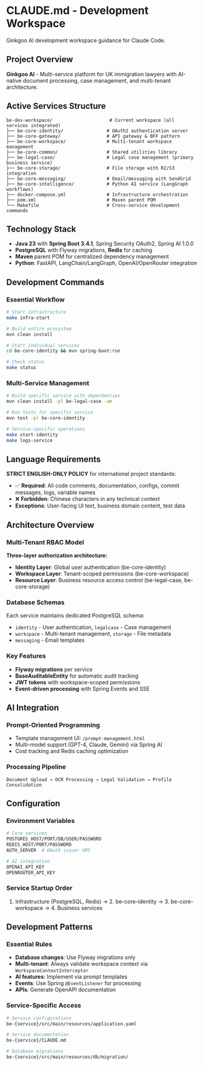 # CLAUDE.md - Development Workspace

Ginkgoo AI development workspace guidance for Claude Code.

## Project Overview

**Ginkgoo AI** - Multi-service platform for UK immigration lawyers with AI-native document processing, case management, and multi-tenant architecture.

## Active Services Structure

```
be-dev-workspace/                     # Current workspace (all services integrated)
├── be-core-identity/                # OAuth2 authentication server  
├── be-core-gateway/                 # API gateway & BFF pattern
├── be-core-workspace/               # Multi-tenant workspace management
├── be-core-common/                  # Shared utilities library
├── be-legal-case/                   # Legal case management (primary business service)
├── be-core-storage/                 # File storage with R2/S3 integration
├── be-core-messaging/               # Email/messaging with SendGrid
├── be-core-intelligence/            # Python AI service (LangGraph workflows)
├── docker-compose.yml               # Infrastructure orchestration
├── pom.xml                          # Maven parent POM
└── Makefile                         # Cross-service development commands
```

## Technology Stack

- **Java 23** with **Spring Boot 3.4.1**, Spring Security OAuth2, Spring AI 1.0.0
- **PostgreSQL** with Flyway migrations, **Redis** for caching
- **Maven** parent POM for centralized dependency management
- **Python**: FastAPI, LangChain/LangGraph, OpenAI/OpenRouter integration

## Development Commands

### Essential Workflow
```bash
# Start infrastructure
make infra-start

# Build entire ecosystem  
mvn clean install

# Start individual services
cd be-core-identity && mvn spring-boot:run

# Check status
make status
```

### Multi-Service Management
```bash
# Build specific service with dependencies
mvn clean install -pl be-legal-case -am

# Run tests for specific service
mvn test -pl be-core-identity

# Service-specific operations
make start-identity
make logs-service
```

## Language Requirements

**STRICT ENGLISH-ONLY POLICY** for international project standards:

- ✅ **Required**: All code comments, documentation, configs, commit messages, logs, variable names
- ❌ **Forbidden**: Chinese characters in any technical context
- **Exceptions**: User-facing UI text, business domain content, test data

## Architecture Overview

### Multi-Tenant RBAC Model
**Three-layer authorization architecture:**
- **Identity Layer**: Global user authentication (be-core-identity)
- **Workspace Layer**: Tenant-scoped permissions (be-core-workspace) 
- **Resource Layer**: Business resource access control (be-legal-case, be-core-storage)

### Database Schemas
Each service maintains dedicated PostgreSQL schema:
- `identity` - User authentication, `legalcase` - Case management
- `workspace` - Multi-tenant management, `storage` - File metadata
- `messaging` - Email templates

### Key Features
- **Flyway migrations** per service
- **BaseAuditableEntity** for automatic audit tracking
- **JWT tokens** with workspace-scoped permissions
- **Event-driven processing** with Spring Events and SSE

## AI Integration

### Prompt-Oriented Programming
- Template management UI: `/prompt-management.html`
- Multi-model support (GPT-4, Claude, Gemini) via Spring AI
- Cost tracking and Redis caching optimization

### Processing Pipeline
```
Document Upload → OCR Processing → Legal Validation → Profile Consolidation
```

## Configuration

### Environment Variables
```bash
# Core services
POSTGRES_HOST/PORT/DB/USER/PASSWORD
REDIS_HOST/PORT/PASSWORD
AUTH_SERVER  # OAuth issuer URI

# AI integration
OPENAI_API_KEY
OPENROUTER_API_KEY
```

### Service Startup Order
1. Infrastructure (PostgreSQL, Redis) → 2. be-core-identity → 3. be-core-workspace → 4. Business services

## Development Patterns

### Essential Rules
- **Database changes**: Use Flyway migrations only
- **Multi-tenant**: Always validate workspace context via `WorkspaceContextInterceptor`
- **AI features**: Implement via prompt templates
- **Events**: Use Spring `@EventListener` for processing
- **APIs**: Generate OpenAPI documentation

### Service-Specific Access
```bash
# Service configurations
be-{service}/src/main/resources/application.yaml

# Service documentation
be-{service}/CLAUDE.md

# Database migrations
be-{service}/src/main/resources/db/migration/
```